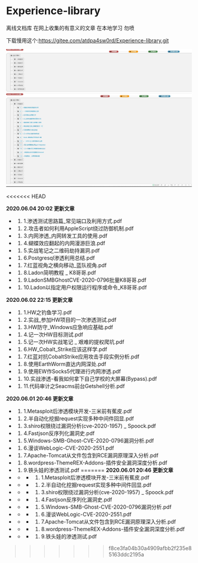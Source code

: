 # Experience-library

离线文档库
在网上收集的有意义的文章
在本地学习
勿喷

下载慢用这个:https://gitee.com/atdpa4sw0rd/Experience-library.git

![预览](https://github.com/atdpa4sw0rd/Experience-library/blob/master/Snipaste_2020-06-01_13-14-45.jpg)
![预览](https://github.com/atdpa4sw0rd/Experience-library/blob/master/Snipaste_2020-06-01_13-15-12.jpg)

<<<<<<< HEAD

 **2020.06.04 20:02 更新文章** 
- 1. 1.渗透测试思路篇_常见端口及利用方式.pdf
- 1. 2.攻击者如何利用AppleScript绕过防御机制.pdf
- 1. 3.内网渗透_内网转发工具的使用.pdf
- 1. 4.蝴蝶效应翻起的内网漫游巨浪.pdf
- 1. 5.实战笔记之二维码劫持漏洞.pdf
- 1. 6.Postgresql渗透利用总结.pdf
- 1. 7.红蓝视角之横向移动_蓝队视角.pdf
- 1. 8.Ladon简明教程 _ K8哥哥.pdf
- 1. 9.LadonSMBGhostCVE-2020-0796批量K8哥哥.pdf
- 1. 10.Ladon以指定用户权限运行程序或命令_K8哥哥.pdf

 **2020.06.02 22:15 更新文章** 
- 1. 1.HW之钓鱼学习.pdf
- 1. 2.实战_参加HW项目的一次渗透测试.pdf
- 1. 3.HW防守_Windows应急响应基础.pdf
- 1. 4.记一次HW目标测试.pdf
- 1. 5.记一次HW实战笔记 _ 艰难的提权爬坑.pdf
- 1. 6.HW_Cobalt_Strike应该这样学.pdf
- 1. 7.红蓝对抗CobaltStrike应用攻击手段实例分析.pdf
- 1. 8.使用EarthWorm直达内网深处.pdf
- 1. 9.使用EW作Socks5代理进行内网渗透.pdf
- 1. 10.实战渗透-看我如何拿下自己学校的大屏幕(Bypass).pdf
- 1. 11.代码审计之Seacms前台Getshell分析.pdf

 **2020.06.01 20:46 更新文章** 
- 1. 1.Metasploit后渗透模块开发-三米前有蕉皮.pdf
- 1. 2.半自动化挖掘request实现多种中间件回显.pdf
- 1. 3.shiro权限绕过漏洞分析(cve-2020-1957) _ Spoock.pdf
- 1. 4.Fastjson反序列化漏洞史.pdf
- 1. 5.Windows-SMB-Ghost-CVE-2020-0796漏洞分析.pdf
- 1. 6.漫谈WebLogic-CVE-2020-2551.pdf
- 1. 7.Apache-Tomcat从文件包含到RCE漏洞原理深入分析.pdf
- 1. 8.wordpress-ThemeREX-Addons-插件安全漏洞深度分析.pdf
- 1. 9.铁头娃的渗透测试.pdf
=======
 **2020.06.01 20:46 更新文章** 
- - - 1. 1.Metasploit后渗透模块开发-三米前有蕉皮.pdf
- - - 1. 2.半自动化挖掘request实现多种中间件回显.pdf
- - - 1. 3.shiro权限绕过漏洞分析(cve-2020-1957) _ Spoock.pdf
- - - 1. 4.Fastjson反序列化漏洞史.pdf
- - - 1. 5.Windows-SMB-Ghost-CVE-2020-0796漏洞分析.pdf
- - - 1. 6.漫谈WebLogic-CVE-2020-2551.pdf
- - - 1. 7.Apache-Tomcat从文件包含到RCE漏洞原理深入分析.pdf
- - - 1. 8.wordpress-ThemeREX-Addons-插件安全漏洞深度分析.pdf
- - - 1. 9.铁头娃的渗透测试.pdf
>>>>>>> f8ce3fa04b30a4909afbb2f235e85163ddc2195a

